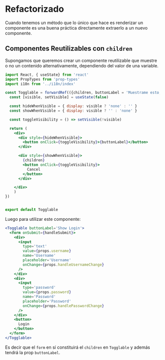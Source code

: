 # Refactorizado
Cuando tenemos un método que lo único que hace es renderizar un componente es una buena práctica directamente extraerlo a un nuevo componente.

## Componentes Reutilizables con `children`
Supongamos que queremos crear un componente reutilizable que muestre o no un contenido alternativamente, dependiendo del valor de una variable. 

```jsx
import React, { useState} from 'react'
import PropTypes from 'prop-types'
import i18n from '../i18n/index'

const Togglable = forwardRef(({children, buttonLabel = 'Muestrame esto, desde default values'}, ref) => {
  const [visible, setVisible] = useState(false)

  const hideWhenVisible = { display: visible ? 'none' : '' }
  const showWhenVisible = { display: visible ? '' : 'none' }

  const toggleVisibility = () => setVisible(!visible)

  return (
    <div>
      <div style={hideWhenVisible}>
        <button onClick={toggleVisibility}>{buttonLabel}</button>
      </div>

      <div style={showWhenVisible}>
        {children}
        <button onClick={toggleVisibility}>
          Cancel
        </button>
      </div>

    </div>
    )
})


export default Togglable
```

Luego para utilizar este componente:
```jsx
<Togglable buttonLabel='Show Login'>
  <form onSubmit={handleSubmit}>
    <div>
      <input
        type='text'
        value={props.username}
        name='Username'
        placeholder='Username'
        onChange={props.handleUsernameChange}
      />
    </div>
    <div>
      <input
        type='password'
        value={props.password}
        name='Password'
        placeholder='Password'
        onChange={props.handlePasswordChange}
      />
    </div>
    <button>
      Login
    </button>
  </form>
</Togglable>
```
Es decir que el `form` en sí constituirá el `children` en `Togglable` y además tendrá la prop `buttonLabel`.